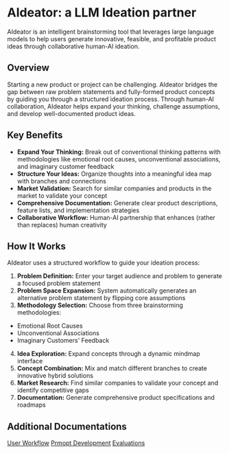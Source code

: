 # AIdeator: a LLM Ideation partner

AIdeator is an intelligent brainstorming tool that leverages large language models to help users generate innovative, feasible, and profitable product ideas through collaborative human-AI ideation.

## Overview
Starting a new product or project can be challenging. AIdeator bridges the gap between raw problem statements and fully-formed product concepts by guiding you through a structured ideation process. Through human-AI collaboration, AIdeator helps expand your thinking, challenge assumptions, and develop well-documented product ideas.

## Key Benefits
* **Expand Your Thinking:** Break out of conventional thinking patterns with methodologies like emotional root causes, unconventional associations, and imaginary customer feedback
* **Structure Your Ideas:** Organize thoughts into a meaningful idea map with branches and connections
* **Market Validation:** Search for similar companies and products in the market to validate your concept
* **Comprehensive Documentation:** Generate clear product descriptions, feature lists, and implementation strategies
* **Collaborative Workflow:** Human-AI partnership that enhances (rather than replaces) human creativity

## How It Works
AIdeator uses a structured workflow to guide your ideation process:

1. **Problem Definition:** Enter your target audience and problem to generate a focused problem statement
2. **Problem Space Expansion:** System automatically generates an alternative problem statement by flipping core assumptions
3. **Methodology Selection:** Choose from three brainstorming methodologies:
* Emotional Root Causes
* Unconventional Associations
* Imaginary Customers' Feedback
4. **Idea Exploration:** Expand concepts through a dynamic mindmap interface
5. **Concept Combination:** Mix and match different branches to create innovative hybrid solutions
6. **Market Research:** Find similar companies to validate your concept and identify competitive gaps
7. **Documentation:** Generate comprehensive product specifications and roadmaps

## Additional Documentations
[User Workflow](./documentations/user_workflow.ipynb)
[Prmopt Development](./documentations/prompt_development.ipynb)
[Evaluations](./documentations/evaluations.ipynb)